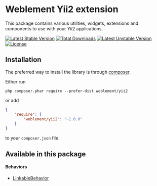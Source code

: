 # Weblement Yii2 extension

This package contains various utilities, widgets, extensions and components to use with your Yii2 applications.


[![Latest Stable Version](https://poser.pugx.org/weblement/yii2/v/stable)](https://packagist.org/packages/weblement/yii2)
[![Total Downloads](https://poser.pugx.org/weblement/yii2/downloads)](https://packagist.org/packages/weblement/yii2)
[![Latest Unstable Version](https://poser.pugx.org/weblement/yii2/v/unstable)](https://packagist.org/packages/weblement/yii2)
[![License](https://poser.pugx.org/weblement/yii2/license)](https://packagist.org/packages/weblement/yii2)

## Installation

The preferred way to install the library is through [composer](https://getcomposer.org/download/).

Either run
```
php composer.phar require --prefer-dist weblement/yii2
```

or add
```json
{
    "require": {
        "weblement/yii2": "~1.0.0"
    }
}
```
to your `composer.json` file.


## Available in this package

#### Behaviors
 - [LinkableBehavior](https://github.com/weblement/yii2/blob/master/docs/LinkableBehavior.md)
